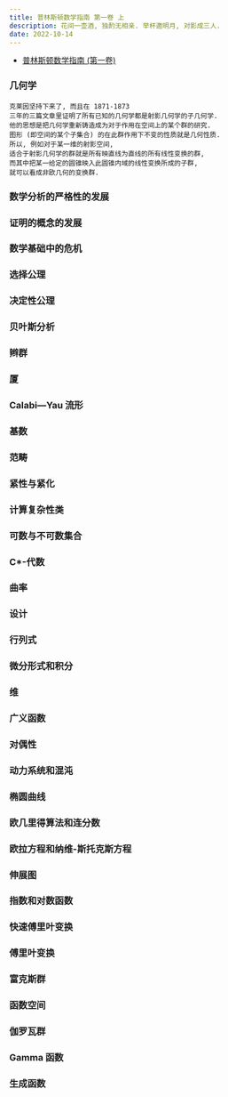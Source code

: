 ```yaml
---
title: 普林斯顿数学指南 第一卷 上
description: 花间一壶酒, 独酌无相亲. 举杯邀明月, 对影成三人.
date: 2022-10-14
---
```


- [普林斯顿数学指南 (第一卷)](https://book.douban.com/subject/25817381/)

### 几何学

```
克莱因坚持下来了, 而且在 1871-1873
三年的三篇文章里证明了所有已知的几何学都是射影几何学的子几何学.
他的思想是把几何学重新铸造成为对于作用在空间上的某个群的研究.
图形 (即空间的某个子集合) 的在此群作用下不变的性质就是几何性质.
所以, 例如对于某一维的射影空间,
适合于射影几何学的群就是所有映直线为直线的所有线性变换的群,
而其中把某一给定的圆锥映入此圆锥内域的线性变换所成的子群,
就可以看成非欧几何的变换群.
```

### 数学分析的严格性的发展

### 证明的概念的发展

### 数学基础中的危机

### 选择公理

### 决定性公理

### 贝叶斯分析

### 辫群

### 厦

### Calabi—Yau 流形

### 基数

### 范畴

### 紧性与紧化

### 计算复杂性类

### 可数与不可数集合

### C*-代数

### 曲率

### 设计

### 行列式
### 微分形式和积分
### 维
### 广义函数
### 对偶性
### 动力系统和混沌
### 椭圆曲线
### 欧几里得算法和连分数
### 欧拉方程和纳维-斯托克斯方程
### 伸展图
### 指数和对数函数
### 快速傅里叶变换
### 傅里叶变换
### 富克斯群
### 函数空间
### 伽罗瓦群
### Gamma 函数
### 生成函数
